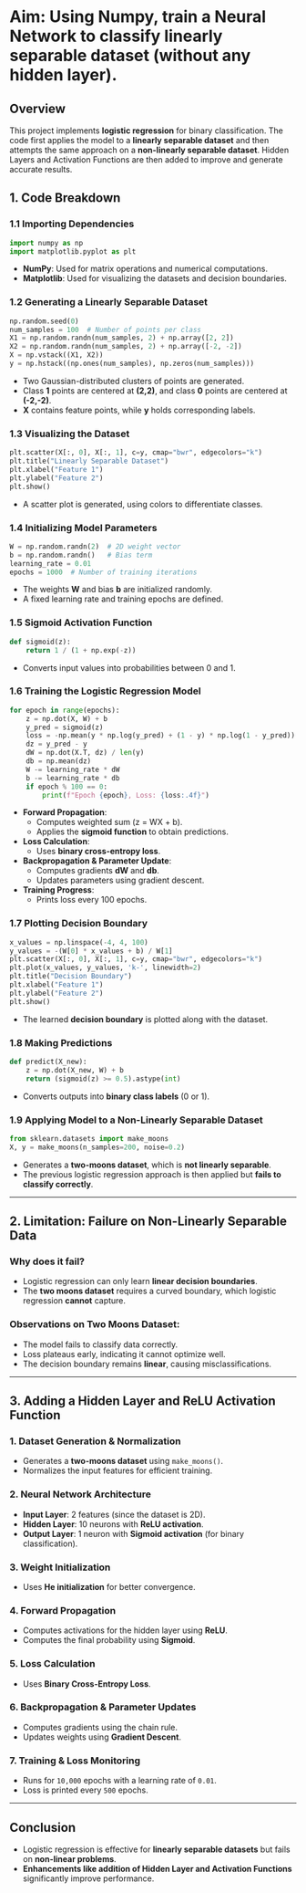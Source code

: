 # Aim: Using Numpy, train a Neural Network to classify linearly separable dataset (without any hidden layer).

## Overview
This project implements **logistic regression** for binary classification. The code first applies the model to a **linearly separable dataset** and then attempts the same approach on a **non-linearly separable dataset**. Hidden Layers and Activation Functions are then added to improve and generate accurate results.


## 1. Code Breakdown

### 1.1 Importing Dependencies
```python
import numpy as np
import matplotlib.pyplot as plt
```
- **NumPy**: Used for matrix operations and numerical computations.
- **Matplotlib**: Used for visualizing the datasets and decision boundaries.

### 1.2 Generating a Linearly Separable Dataset
```python
np.random.seed(0)
num_samples = 100  # Number of points per class
X1 = np.random.randn(num_samples, 2) + np.array([2, 2])
X2 = np.random.randn(num_samples, 2) + np.array([-2, -2])
X = np.vstack((X1, X2))
y = np.hstack((np.ones(num_samples), np.zeros(num_samples)))
```
- Two Gaussian-distributed clusters of points are generated.
- Class **1** points are centered at **(2,2)**, and class **0** points are centered at **(-2,-2)**.
- **X** contains feature points, while **y** holds corresponding labels.

### 1.3 Visualizing the Dataset
```python
plt.scatter(X[:, 0], X[:, 1], c=y, cmap="bwr", edgecolors="k")
plt.title("Linearly Separable Dataset")
plt.xlabel("Feature 1")
plt.ylabel("Feature 2")
plt.show()
```
- A scatter plot is generated, using colors to differentiate classes.

### 1.4 Initializing Model Parameters
```python
W = np.random.randn(2)  # 2D weight vector
b = np.random.randn()   # Bias term
learning_rate = 0.01
epochs = 1000  # Number of training iterations
```
- The weights **W** and bias **b** are initialized randomly.
- A fixed learning rate and training epochs are defined.

### 1.5 Sigmoid Activation Function
```python
def sigmoid(z):
    return 1 / (1 + np.exp(-z))
```
- Converts input values into probabilities between 0 and 1.

### 1.6 Training the Logistic Regression Model
```python
for epoch in range(epochs):
    z = np.dot(X, W) + b
    y_pred = sigmoid(z)
    loss = -np.mean(y * np.log(y_pred) + (1 - y) * np.log(1 - y_pred))
    dz = y_pred - y
    dW = np.dot(X.T, dz) / len(y)
    db = np.mean(dz)
    W -= learning_rate * dW
    b -= learning_rate * db
    if epoch % 100 == 0:
        print(f"Epoch {epoch}, Loss: {loss:.4f}")
```
- **Forward Propagation**:
  - Computes weighted sum \(z = WX + b\).
  - Applies the **sigmoid function** to obtain predictions.
- **Loss Calculation**:
  - Uses **binary cross-entropy loss**.
- **Backpropagation & Parameter Update**:
  - Computes gradients **dW** and **db**.
  - Updates parameters using gradient descent.
- **Training Progress**:
  - Prints loss every 100 epochs.

### 1.7 Plotting Decision Boundary
```python
x_values = np.linspace(-4, 4, 100)
y_values = -(W[0] * x_values + b) / W[1]
plt.scatter(X[:, 0], X[:, 1], c=y, cmap="bwr", edgecolors="k")
plt.plot(x_values, y_values, 'k-', linewidth=2)
plt.title("Decision Boundary")
plt.xlabel("Feature 1")
plt.ylabel("Feature 2")
plt.show()
```
- The learned **decision boundary** is plotted along with the dataset.

### 1.8 Making Predictions
```python
def predict(X_new):
    z = np.dot(X_new, W) + b
    return (sigmoid(z) >= 0.5).astype(int)
```
- Converts outputs into **binary class labels** (0 or 1).

### 1.9 Applying Model to a Non-Linearly Separable Dataset
```python
from sklearn.datasets import make_moons
X, y = make_moons(n_samples=200, noise=0.2)
```
- Generates a **two-moons dataset**, which is **not linearly separable**.
- The previous logistic regression approach is then applied but **fails to classify correctly**.

---

## 2. Limitation: Failure on Non-Linearly Separable Data
### Why does it fail?
- Logistic regression can only learn **linear decision boundaries**.
- The **two moons dataset** requires a curved boundary, which logistic regression **cannot** capture.

### Observations on Two Moons Dataset:
- The model fails to classify data correctly.
- Loss plateaus early, indicating it cannot optimize well.
- The decision boundary remains **linear**, causing misclassifications.

---

## 3. Adding a Hidden Layer and ReLU Activation Function

### 1. Dataset Generation & Normalization
- Generates a **two-moons dataset** using `make_moons()`.
- Normalizes the input features for efficient training.

### 2. Neural Network Architecture
- **Input Layer**: 2 features (since the dataset is 2D).
- **Hidden Layer**: 10 neurons with **ReLU activation**.
- **Output Layer**: 1 neuron with **Sigmoid activation** (for binary classification).

### 3. Weight Initialization
- Uses **He initialization** for better convergence.

### 4. Forward Propagation
- Computes activations for the hidden layer using **ReLU**.
- Computes the final probability using **Sigmoid**.

### 5. Loss Calculation
- Uses **Binary Cross-Entropy Loss**.

### 6. Backpropagation & Parameter Updates
- Computes gradients using the chain rule.
- Updates weights using **Gradient Descent**.

### 7. Training & Loss Monitoring
- Runs for `10,000` epochs with a learning rate of `0.01`.
- Loss is printed every `500` epochs.


---

## Conclusion
- Logistic regression is effective for **linearly separable datasets** but fails on **non-linear problems**.
- **Enhancements like addition of Hidden Layer and Activation Functions** significantly improve performance.

